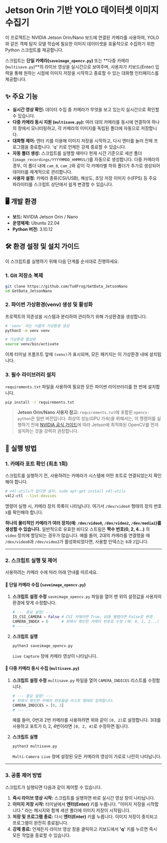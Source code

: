 # Jetson Orin 기반 YOLO 데이터셋 이미지 수집기

이 프로젝트는 NVIDIA Jetson Orin/Nano 보드에 연결된 카메라를 사용하여, YOLO와 같은 객체 탐지 모델 학습에 필요한 이미지 데이터셋을 효율적으로 수집하기 위한 Python 스크립트를 제공합니다.

스크립트는 **단일 카메라(`saveimage_opencv.py`)** 또는 \*\*다중 카메라(`multisave.py`)\*\*의 라이브 영상을 실시간으로 보여주며, 사용자가 키보드(Enter) 입력을 통해 원하는 시점에 이미지 저장을 시작하고 종료할 수 있는 대화형 인터페이스를 제공합니다.

## ✨ 주요 기능

  * **실시간 영상 확인:** 데이터 수집 중 카메라가 무엇을 보고 있는지 실시간으로 확인할 수 있습니다.
  * **다중 카메라 동시 지원 (`multisave.py`):** 여러 대의 카메라를 동시에 연결하여 하나의 창에서 모니터링하고, 각 카메라의 이미지를 독립된 폴더에 자동으로 저장합니다.
  * **대화형 제어:** 엔터 키를 이용해 이미지 저장을 시작하고, 다시 엔터를 눌러 전체 프로그램을 종료합니다. 'q' 키로 언제든 강제 종료할 수 있습니다.
  * **자동 폴더 생성:** 스크립트를 실행할 때마다 현재 시간 기준으로 세션 폴더(`image_recordings/YYYYMMDD_HHMMSS/`)를 자동으로 생성합니다. 다중 카메라의 경우, 이 폴더 내에 `cam_0`, `cam_2`와 같이 각 카메라별 하위 폴더가 추가로 생성되어 데이터를 체계적으로 관리합니다.
  * **사용자 설정:** 카메라 종류(CSI/USB), 해상도, 초당 저장 이미지 수(FPS) 등 주요 파라미터를 스크립트 상단에서 쉽게 변경할 수 있습니다.

## 🖥️ 개발 환경

  * **보드:** NVIDIA Jetson Orin / Nano
  * **운영체제:** Ubuntu 22.04
  * **Python 버전:** 3.10.12

## 🛠️ 환경 설정 및 설치 가이드

이 스크립트를 실행하기 위해 다음 단계를 순서대로 진행하세요.

### 1\. Git 저장소 복제

```bash
git clone https://github.com/TodFrog/GetData_JetsonNano
cd GetData_JetsonNano
```

### 2\. 파이썬 가상환경(venv) 생성 및 활성화

프로젝트의 의존성을 시스템과 분리하여 관리하기 위해 가상환경을 생성합니다.

```bash
# 'venv' 라는 이름의 가상환경 생성
python3 -m venv venv

# 가상환경 활성화
source venv/bin/activate
```

이제 터미널 프롬프트 앞에 `(venv)`가 표시되며, 모든 패키지는 이 가상환경 내에 설치됩니다.

### 3\. 필수 라이브러리 설치

`requirements.txt` 파일을 사용하여 필요한 모든 파이썬 라이브러리를 한 번에 설치합니다.

```bash
pip install -r requirements.txt
```

> **Jetson Orin/Nano 사용자 참고:** `requirements.txt`에 포함된 `opencv-python`은 일반 버전입니다. 최상의 성능(GPU 가속)을 위해서는, 이 명령어를 실행하기 전에 [NVIDIA 공식 가이드](https://www.google.com/search?q=https://docs.nvidia.com/deeplearning/frameworks/install-tf2-jetson-platform/index.html)에 따라 Jetson에 최적화된 OpenCV를 먼저 설치하는 것을 강력히 권장합니다.

## 🚀 실행 방법

### 1\. 카메라 포트 확인 (최초 1회)

스크립트를 실행하기 전, 사용하려는 카메라가 시스템에 어떤 포트로 연결되었는지 확인해야 합니다.

```bash
# v4l-utils가 없다면 설치: sudo apt-get install v4l-utils
v4l2-ctl --list-devices
```

명령어 실행 시, 카메라 장치 목록이 나타납니다. 여기서 `/dev/videoX` 형태의 장치 번호 `X`를 확인해야 합니다.

**하나의 물리적인 카메라가 여러 장치(예: `/dev/video0`, `/dev/video2`, `/dev/media1`)를 생성할 수 있습니다.** 일반적으로 유효한 비디오 스트림은 **짝수 번호(0, 2, 4...)** 의 `video` 장치에 할당되는 경우가 많습니다. 예를 들어, 2대의 카메라를 연결했을 때 `/dev/video0`과 `/dev/video2`가 활성화되었다면, 사용할 인덱스는 `0`과 `2`입니다.

-----

### 2\. 스크립트 실행 및 제어

사용하려는 카메라 수에 따라 아래 안내를 따르세요.

####  🎥 단일 카메라 수집 (`saveimage_opencv.py`)

1.  **스크립트 설정 수정**
    `saveimage_opencv.py` 파일을 열어 맨 위의 설정값을 사용자의 환경에 맞게 수정합니다.

    ```python
    # --- 중요 설정! ---
    IS_CSI_CAMERA = False # CSI 카메라면 True, USB 웹캠이면 False로 변경
    CAMERA_INDEX = 0      # 위에서 확인한 카메라 번호로 수정 (예: 0, 1, 2...)
    # --- ---
    ```

2.  **스크립트 실행**

    ```bash
    python3 saveimage_opencv.py
    ```

    `Live Capture` 창에 카메라 영상이 나타납니다.

#### 🎥 다중 카메라 동시 수집 (`multisave.py`)

1.  **스크립트 설정 수정**
    `multisave.py` 파일을 열어 `CAMERA_INDICES` 리스트를 수정합니다.

    ```python
    # --- 중요 설정! ---
    # 위에서 확인한 카메라 번호들을 리스트 형태로 입력합니다.
    CAMERA_INDICES = [0, 2]
    # --- ---
    ```

    예를 들어, 0번과 2번 카메라를 사용하려면 위와 같이 `[0, 2]`로 설정합니다. 3대를 사용하고 포트가 0, 2, 4번이라면 `[0, 2, 4]`로 수정하면 됩니다.

2.  **스크립트 실행**

    ```bash
    python3 multisave.py
    ```

    `Multi-Camera Live` 창에 설정된 모든 카메라의 영상이 가로로 나란히 나타납니다.

-----

### 3\. 공통 제어 방법

스크립트가 실행되면 다음과 같이 제어할 수 있습니다.

1.  **즉시 라이브 영상 시작:** 스크립트를 실행하면 바로 실시간 영상 창이 나타납니다.
2.  **이미지 저장 시작:** 터미널에서 **엔터(Enter)** 키를 누릅니다. "이미지 저장을 시작합니다." 라는 메시지와 함께 세션 폴더에 이미지 저장이 시작됩니다.
3.  **저장 및 프로그램 종료:** 다시 **엔터(Enter)** 키를 누릅니다. 이미지 저장이 중지되고 프로그램이 완전히 종료됩니다.
4.  **강제 종료:** 언제든지 라이브 영상 창을 클릭하고 키보드에서 **'q'** 키를 누르면 즉시 모든 작업을 종료할 수 있습니다.
